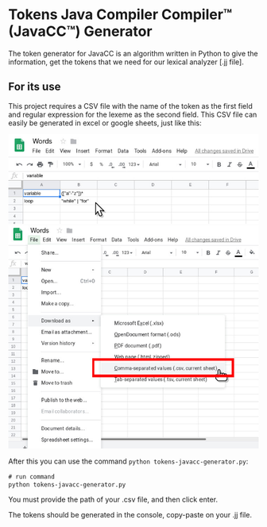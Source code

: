 # Tokens Java Compiler Compiler™ (JavaCC™) Generator

The token generator for JavaCC is an algorithm written in Python to give the information, get the tokens that we need for our lexical analyzer [.jj file].

## For its use

This project requires a CSV file with the name of the token as the first field and regular expression for the lexeme as the second field. This CSV file can easily be generated in excel or google sheets, just like this:

![sample-file](imgs/sample-file.jpg)
![sample-file](imgs/sample-save.jpg)

After this you can use the command `python tokens-javacc-generator.py`:
```shell
# run command
python tokens-javacc-generator.py
```

You must provide the path of your .csv file, and then click enter.

The tokens should be generated in the console, copy-paste on your .jj file.